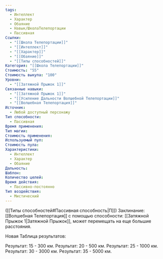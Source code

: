 ```yaml
---
tags:
  - Интеллект
  - Характер
  - Обаяние
  - Навык/ШколаТелепортации
  - Пассивная
Ссылки:
  - "[[Школа Телепортации]]"
  - "[[Интеллект]]"
  - "[[Характер]]"
  - "[[Обаяние]]"
  - "[[Типы способностей]]"
Категория: "[[Школа Телепортации]]"
Стоимость: "55"
Стоимость выкупа: "100"
Уровни:
  - "[[Затяжной Прыжок 1]]"
Связанные навыки:
  - "[[Затяжной Прыжок 1]]"
  - "[[Усиление Дальности Волшебной Телепортации]]"
  - "[[Волшебная Телепортация]]"
Источник:
  - Любой доступный персонажу
Тип способности:
  - Пассивная
Время применения: 
Тип магии: 
Стоимость применения: 
Используемый пул: 
Стоимость пула: 
Характеристики:
  - Интеллект
  - Характер
  - Обаяние
Дальность: 
Шаблон: 
Количество целей: 
Время действия:
  - Пассивно-постоянно
Тип воздействия:
  - Мистический
---
```

([[Типы способностей#Пассивная способность|П]]) Заклинание: [[Волшебная Телепортация]] с помощью способности: [[Затяжной Прыжок 1|Затяжной Прыжок]], может перемещать на еще большие расстояния. 

Новая Таблица результатов:

Результат: 15 - 300 км.
Результат: 20 - 500 км.
Результат: 25 - 1000 км.
Результат: 30 - 3000 км.
Результат: 35 - 5000 км.



